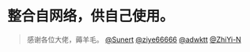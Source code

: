 # 整合自网络，供自己使用。
>感谢各位大佬，薅羊毛。
[@Sunert](https://github.com/Sunert)
[@ziye66666](https://github.com/ziye66666)
[@adwktt](https://github.com/adwktt)
[@ZhiYi-N](https://github.com/ZhiYi-N)
